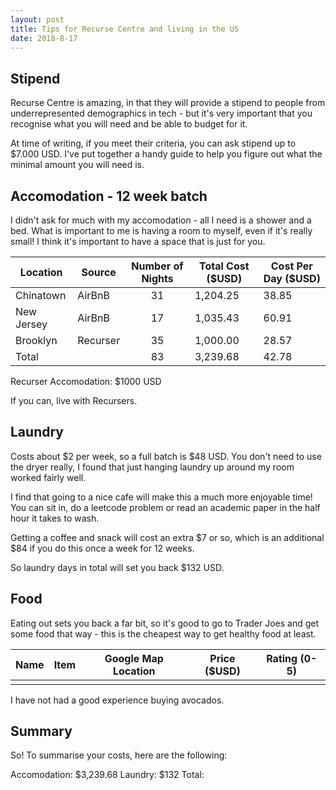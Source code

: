 ```yaml
---
layout: post
title: Tips for Recurse Centre and living in the US
date: 2018-8-17
---
```


## Stipend

Recurse Centre is amazing, in that they will provide a stipend to people from underrepresented demographics in tech - but it's very important that you recognise what you will need and be able to budget for it.
<!--break-->

At time of writing, if you meet their criteria, you can ask stipend up to $7.000 USD. 
I've put together a handy guide to help you figure out what the minimal amount you will need is.

## Accomodation - 12 week batch

I didn't ask for much with my accomodation - all I need is a shower and a bed.
What is important to me is having a room to myself, even if it's really small! I think it's important to have a space that is just for you.

| Location   | Source   | Number of Nights | Total Cost ($USD) | Cost Per Day ($USD) |
|------------|----------|:----------------:|-------------------|---------------------|
| Chinatown  | AirBnB   | 31               | 1,204.25          | 38.85               |
| New Jersey | AirBnB   | 17               | 1,035.43          | 60.91               |
| Brooklyn   | Recurser | 35               | 1,000.00          | 28.57               |
| Total      |          | 83               | 3,239.68          | 42.78               |

Recurser Accomodation: $1000 USD

If you can, live with Recursers.

## Laundry
Costs about $2 per week, so a full batch is $48 USD.
You don't need to use the dryer really, I found that just hanging laundry up around my room worked fairly well.

I find that going to a nice cafe will make this a much more enjoyable time! You can sit in, do a leetcode problem or read an academic paper in the half hour it takes to wash. 

Getting a coffee and snack will cost an extra $7 or so, which is an additional $84 if you do this once a week for 12 weeks.

So laundry days in total will set you back $132 USD.

## Food

Eating out sets you back a far bit, so it's good to go to Trader Joes and get some food that way - this is the cheapest way to get healthy food at least.

| Name | Item | Google Map Location  | Price ($USD) | Rating (0-5) |
|------|------|----------------------|--------------|--------------|
|      |      |                      |              |              |       

I have not had a good experience buying avocados.

## Summary

So! To summarise your costs, here are the following:

Accomodation: $3,239.68
Laundry: $132
Total:

